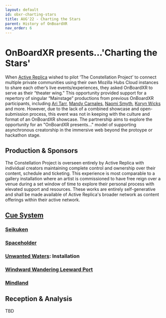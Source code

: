 ```yaml
---
layout: default
id: obxr-charting-stars
title: AUG'22 - Charting the Stars
parent: History of OnBoardXR
nav_order: 6
---
```


# OnBoardXR presents...'Charting the Stars'
When [Active Replica]() wished to pilot ‘The Constellation Project’ to connect multiple private communities using their own Mozilla Hubs Cloud instances to share each other’s live events/experiences, they asked OnBoardXR to serve as their “theater wing.” This opportunity provided support for a repertory of singular “Mainstage” productions from previous OnBoardXR participants, including [Ari Tarr](./active-replica.md), [Mandy Carnales](./mandy-carnales.md), [Naomi Smyth](./naomi-smyth.md), [Koryn Wicks](./koryn-wicks.md) and more. However, due to the lack of a combined showcase and open-submission process, this event was not in keeping with the culture and format of an OnBoardXR showcase. The partnership aims to explore the opportunity for an "OnBoardXR presents..." model of supporting asynchronous creatorship in the immersive web beyond the protoype or hackathon stage.

## Production & Sponsors
The Constellation Project is overseen entirely by Active Replica with individual creators maintaining complete control and ownership over their content, schedule and ticketing. This experience is most comparable to a gallery installation where an artist is commissioned to have free reign over a venue during a set window of time to explore their personal process with elevated support and resources. These works are entirely self-generative and shall be made available of Active Replica's broader network as content offerings within their active network. 

## [Cue System](./glossary-cue-system.md)

### [Seikuken](./active-replica.md) 
### [Spaceholder](./mandy-carnales.md)
### [Unwanted Waters](./unwired-dance.md): Installation
### [Windward Wandering Leeward Port](./koryn-wicks.md)
### [Mindland](./naomi-smyth.md)

## Reception & Analysis
TBD
